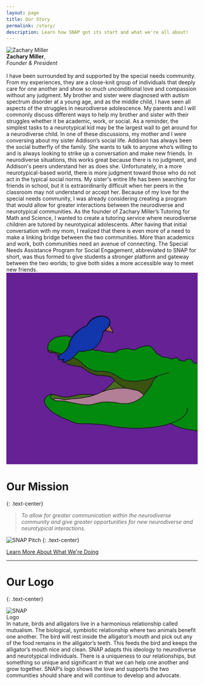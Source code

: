 ```yaml
---
layout: page
title: Our Story
permalink: /story/
description: Learn how SNAP got its start and what we're all about!
---
```


<div class="float-start w-25 m-2">
    <img class="img-thumbnail d-block img-fluid" alt="Zachary Miller" src="{{ site.baseurl }}/assets/profiles/Zachary Miller.jpeg">
    <figcaption class="text-center"><b>Zachary Miller</b>,<br /><em>Founder & President</em></figcaption>
</div>
<br />
I have been surrounded by and supported by the special needs community. From my experiences, they are a close-knit group of individuals that deeply care for one another and show so much unconditional love and compassion without any judgment. My brother and sister were diagnosed with autism spectrum disorder at a young age, and as the middle child, I have seen all aspects of the struggles in neurodiverse adolescence. My parents and I will commonly discuss different ways to help my brother and sister with their struggles whether it be academic, work, or social. As a reminder, the simplest tasks to a neurotypical kid may be the largest wall to get around for a neurodiverse child. In one of these discussions, my mother and I were conversing about my sister Addison’s social life. Addison has always been the social butterfly of the family. She wants to talk to anyone who’s willing to and is always looking to strike up a conversation and make new friends. In neurodiverse situations, this works great because there is no judgment, and Addison's peers understand her as does she. Unfortunately, in a more neurotypical-based world, there is more judgment toward those who do not act in the typical social norms. My sister's entire life has been searching for friends in school, but it is extraordinarily difficult when her peers in the classroom may not understand or accept her. Because of my love for the special needs community, I was already considering creating a program that would allow for greater interactions between the neurodiverse and neurotypical communities. As the founder of Zachary Miller’s Tutoring for Math and Science, I wanted to create a tutoring service where neurodiverse children are tutored by neurotypical adolescents. After having that initial conversation with my mom, I realized that there is even more of a need to make a linking bridge between the two communities. More than academics and work, both communities need an avenue of connecting. The Special Needs Assistance Program for Social Engagement, abbreviated to SNAP for short, was thus formed to give students a stronger platform and gateway between the two worlds; to give both sides a more accessible way to meet new friends.


<div class="text-center">
    <img src="../assets/square-logo.jpg" class="w-25 rounded mx-auto">
</div>

# Our Mission
{: .text-center}

> _To allow for greater communication within the neurodiverse community and give greater opportunities for new neurodiverse and neurotypical interactions._

![SNAP Pitch](https://vimeo.com/729478923)
{: .text-center}

<div class="text-center m-3">
    <a class="btn btn-primary" href="{{site.baseurl}}/projects">Learn More About What We're Doing</a>
</div>
<script src="https://player.vimeo.com/api/player.js"></script>
<hr />

# Our Logo
{: .text-center} 

<div class="float-start m-2" style="width:13%">
    <img class="rounded d-block img-fluid" alt="SNAP Logo" src="{{ site.baseurl }}/assets/square-logo.jpg">
</div>
In nature, birds and alligators live in a harmonious relationship called mutualism. The biological, symbiotic relationship where two animals benefit one another. The bird will rest inside the alligator’s mouth and pick out any of the food remains in the alligator’s teeth. This feeds the bird and keeps the alligator’s mouth nice and clean. SNAP adapts this ideology to neurodiverse and neurotypical individuals. There is a uniqueness to our relationships, but something so unique and significant in that we can help one another and grow together. SNAP’s logo shows the love and supports the two communities should share and will continue to develop and advocate.
